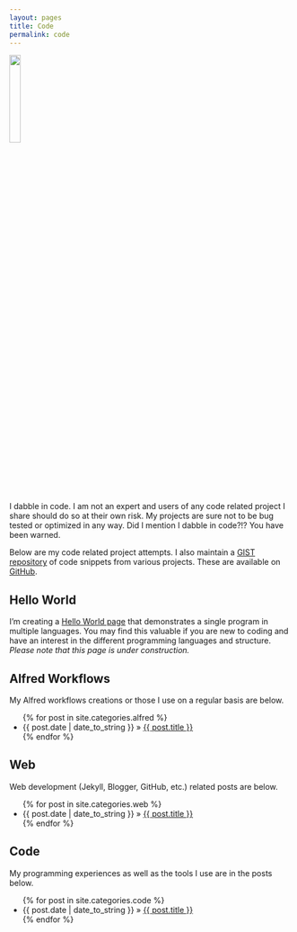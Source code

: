 ```yaml
---
layout: pages
title: Code
permalink: code
---
```


<img class="category" src="/images/design/code.svg" width="20%" />

I dabble in code. I am not an expert and users of any code related project I share should do so at their own risk. My projects are sure not to be bug tested or optimized in any way. Did I mention I dabble in code?!? You have been warned.

Below are my code related project attempts. I also maintain a [GIST repository](https://gist.github.com/stevencombs/) of code snippets from various projects. These are available on [GitHub](https://github.com/stevencombs/).

## Hello World

I’m creating a [Hello World page](/hello-world/) that demonstrates a single program in multiple languages. You may find this valuable if you are new to coding and have an interest in the different programming languages and structure. *Please note that this page is under construction.*

## Alfred Workflows
My Alfred workflows creations or those I use on a regular basis are below.

<ul id="blog-posts" class="posts">
{% for post in site.categories.alfred %}
    <li><span>{{ post.date | date_to_string }} &raquo; </span><a href="{{ post.url }}">{{ post.title }}</a></li>
{% endfor %}
</ul>

## Web
Web development (Jekyll, Blogger, GitHub, etc.) related posts are below.

<ul id="blog-posts" class="posts">
{% for post in site.categories.web %}
    <li><span>{{ post.date | date_to_string }} &raquo; </span><a href="{{ post.url }}">{{ post.title }}</a></li>
{% endfor %}
</ul>

## Code
My programming experiences as well as the tools I use are in the posts below.

<ul id="blog-posts" class="posts">
{% for post in site.categories.code %}
    <li><span>{{ post.date | date_to_string }} &raquo; </span><a href="{{ post.url }}">{{ post.title }}</a></li>
{% endfor %}
</ul>
